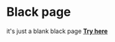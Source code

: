 # Black page
it's just a blank black page
**[Try here](https://mkmkmk.github.io/BlackPage/index.html)**

